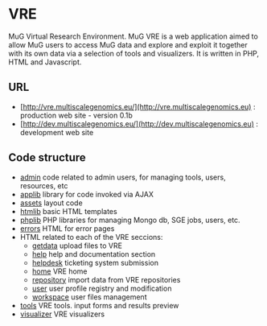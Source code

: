 # VRE 
MuG Virtual Research Environment.
MuG VRE is a web application aimed to allow MuG users to access MuG data and explore and exploit it together with its own data via a selection of tools and visualizers.
It is written in PHP, HTML and Javascript.

## URL
* [http://vre.multiscalegenomics.eu/](http://vre.multiscalegenomics.eu) : production web site - version 0.1b
* [http://dev.multiscalegenomics.eu/](http://dev.multiscalegenomics.eu) : development web site

## Code structure
 * [admin](./admin) code related to admin users, for managing tools, users, resources, etc
 * [applib](./applib) library for code invoked via AJAX
 * [assets](./assets) layout code
 * [htmlib](./htmlib) basic HTML templates
 * [phplib](./phplib) PHP libraries for managing Mongo db, SGE jobs, users, etc.
 * [errors](./errors) HTML for error pages
 * HTML related to each of the VRE seccions:
    * [getdata](./getdata) upload files to VRE
    * [help](./help) help and documentation section
    * [helpdesk](./helpdesk) ticketing system submission
    * [home](./home) VRE home
    * [repository](./repository) import data from VRE repositories
    * [user](./user) user profile registry and modification 
    * [workspace](./workspace) user files management
 * [tools](./tools) VRE tools. input forms and results preview
 * [visualizer](./visualizer) VRE visualizers
